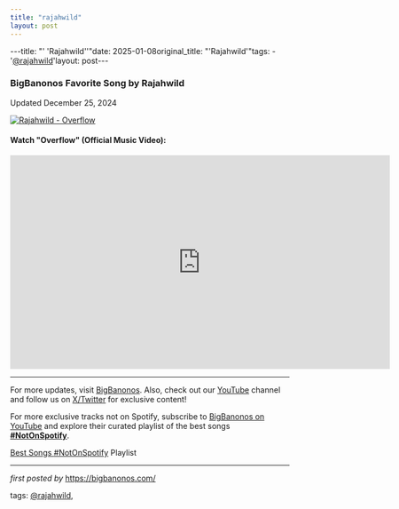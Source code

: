 ```yaml
---
title: "rajahwild"
layout: post
---
```

---title: "' 'Rajahwild''"date: 2025-01-08original_title: "'Rajahwild'"tags:  - '[@rajahwild](/tags/rajahwild/)'layout: post---<h3>BigBanonos Favorite Song by Rajahwild</h3><p>Updated December 25, 2024</p> <!-- Featured Image --><div > <a href="https://static.wixstatic.com/media/10f2e2_b9f67e18ad6b4b94982f7085548602a1~mv2.jpeg/v1/fill/w_980,h_1225,al_c,q_85,usm_0.66_1.00_0.01,enc_auto/10f2e2_b9f67e18ad6b4b94982f7085548602a1~mv2.jpeg" target="_blank"> <img src="https://static.wixstatic.com/media/10f2e2_b9f67e18ad6b4b94982f7085548602a1~mv2.jpeg/v1/fill/w_980,h_1225,al_c,q_85,usm_0.66_1.00_0.01,enc_auto/10f2e2_b9f67e18ad6b4b94982f7085548602a1~mv2.jpeg" alt="Rajahwild - Overflow"> </a></div> <!-- YouTube Video Embed --><h4>Watch "Overflow" (Official Music Video):</h4><div > <iframe width="685" height="385" src="https://www.youtube.com/embed/0R-Eo7CRzBg" title="RajahWild - Overflow (Official Music Video)" frameborder="0" allow="accelerometer; autoplay; clipboard-write; encrypted-media; gyroscope; picture-in-picture; web-share" referrerpolicy="strict-origin-when-cross-origin" allowfullscreen></iframe></div> <!-- Footer Links --><hr /><p>For more updates, visit <a href="https://bigbanonos.com/" rel="noopener" target="_blank">BigBanonos</a>. Also, check out our <a href="https://www.youtube.com/[@BigBanonos](/tags/BigBanonos/)" target="_blank">YouTube</a> channel and follow us on <a href="https://x.com/bigbanonos" target="_blank">X/Twitter</a> for exclusive content!</p><!--Subscribe and Playlist Links--><div>    <p>For more exclusive tracks not on Spotify, subscribe to <a href="https://www.youtube.com/[@BigBanonos](/tags/BigBanonos/)" target="_blank">BigBanonos on YouTube</a> and explore their curated playlist of the best songs <strong>[#NotOnSpotify](/tags/NotOnSpotify/)</strong>.</p>    <p><a href="https://www.youtube.com/playlist?list=PLtuNtuTatqI0kFahUCbtbfenC_ET5O_tr" target="_blank">Best Songs [#NotOnSpotify](/tags/NotOnSpotify/) Playlist<br /></a></p></div><hr /><p><em>first posted by</em> <a href="https://bigbanonos.com/" rel="noopener" target="_new">https://bigbanonos.com/</a></p><p>tags: [@rajahwild](/tags/rajahwild/),</p>